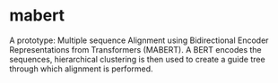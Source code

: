# mabert
A prototype: Multiple sequence Alignment using Bidirectional Encoder Representations from Transformers (MABERT). A BERT encodes the sequences, hierarchical clustering is then used to create a guide tree through which alignment is performed.
